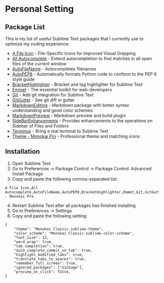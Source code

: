 # Personal Setting

## Package List

This is my list of useful Sublime Text packages that I currently use to optimize my coding experience:

- [A File Icon](https://packagecontrol.io/packages/A%20File%20Icon) - File-Specific Icons for Improved Visual Grepping
- [All Autocomplete](https://packagecontrol.io/packages/All%20Autocomplete) - Extend autocompletion to find matches in all open files of the current window
- [AutoFileName](https://packagecontrol.io/packages/AutoFileName) - Autocompletes filenames
- [AutoPEP8](https://packagecontrol.io/packages/AutoPEP8) - Automatically formats Python code to conform to the PEP 8 style guide
- [BracketHighlighter](https://packagecontrol.io/packages/BracketHighlighter) - Bracket and tag highlighter for Sublime Text 
- [Emmet](https://packagecontrol.io/packages/Emmet) - The essential toolkit for web-developers
- [Git](https://packagecontrol.io/packages/Git) - Add git integration for Sublime Text
- [GitGutter](https://packagecontrol.io/packages/GitGutter) - See git diff in gutter
- [MarkdownEditing](https://packagecontrol.io/packages/MarkdownEditing) - Markdown package with better syntax understanding and good color schemes
- [MarkdownPreview](https://packagecontrol.io/packages/MarkdownPreview) - Markdown preview and build plugin
- [SideBarEnhancements](https://packagecontrol.io/packages/SideBarEnhancements) - Provides enhancements to the operations on Sidebar of Files and Folders
- [Terminus](https://packagecontrol.io/packages/Terminus) - Bring a real terminal to Sublime Text
- [Theme - Monokai Pro](https://packagecontrol.io/packages/Theme%20-%20Monokai%20Pro) - Professional theme and matching icons

## Installation

1. Open Sublime Text
2. Go to Preferences -> Package Control -> Package Control: Advanced Install Package
3. Copy and paste the following comma-separated list:

```
A File Icon,All Autocomplete,AutoFileName,AutoPEP8,BracketHighlighter,Emmet,Git,GitGutter,MarkdownEditing,MarkdownPreview,SideBarEnhancements,Terminus,Theme - Monokai Pro
```

4. Restart Sublime Text after all packages has finished installing
5. Go to Preferences -> Settings
6. Copy and paste the following setting:

```
{
    "theme": "Monokai Classic.sublime-theme",
    "color_scheme": "Monokai Classic.sublime-color-scheme",
    "font_size": 13,
    "word_wrap": true,
    "tab_completion": true,
    "auto_complete_commit_on_tab": true,
    "highlight_modified_tabs": true,
    "translate_tabs_to_spaces": true,
    "remember_full_screen": true,
    "ignored_packages": ["Vintage"],
    "preview_on_click": false,
}
```
